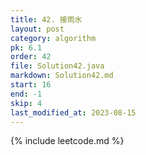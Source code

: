 ```yaml
---
title: 42. 接雨水
layout: post
category: algorithm
pk: 6.1
order: 42
file: Solution42.java
markdown: Solution42.md
start: 16
end: -1
skip: 4
last_modified_at: 2023-08-15
---
```


{% include leetcode.md %}